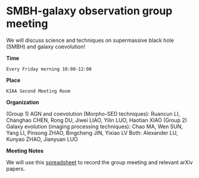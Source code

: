 # SMBH-galaxy observation group meeting

  We will discuss science and techniques on supermassive black hole (SMBH) and galaxy coevolution!
  

**Time**

    Every Friday morning 10:00-12:00

**Place**

    KIAA Second Meeting Room
    

**Organization**

(Group 1) AGN and coevolution (Morpho-SED techniques): Ruancun LI, Changhao CHEN, Rong DU, Jiwei LIAO, Yilin LUO, Haotian XIAO
(Group 2) Galaxy evolution (imaging processing techniques): Chao MA, Wen SUN, Yang LI, Pinsong ZHAO, Bingcheng JIN, Yixiao LV
Both: Alexander LU, Kunyao ZHAO, Jianyuan LUO



**Meeting Notes**

We will use this [spreadsheet](https://docs.google.com/spreadsheets/d/1fz-W2Ac-BEfjz54FO0OJxZ6Q9x-fVJni0cS5_LmZP-s/edit?usp=sharing) to record the group meeting and relevant arXiv papers.
